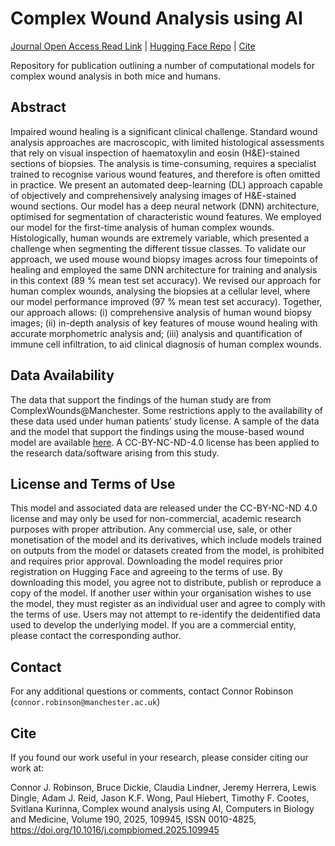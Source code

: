 # Complex Wound Analysis using AI

[Journal Open Access Read Link](https://doi.org/10.1016/j.compbiomed.2025.109945) | [Hugging Face Repo](https://huggingface.co/cjrobinson8/complex-wound-analysis-using-ai) | [Cite](#cite)

Repository for publication outlining a number of computational models for complex wound analysis in both mice and humans.

## Abstract

Impaired wound healing is a significant clinical challenge. Standard wound analysis approaches are macroscopic, with limited histological assessments that rely on visual inspection of haematoxylin and eosin (H&E)-stained sections of biopsies. The analysis is time-consuming, requires a specialist trained to recognise various wound features, and therefore is often omitted in practice. We present an automated deep-learning (DL) approach capable of objectively and comprehensively analysing images of H&E-stained wound sections. Our model has a deep neural network (DNN) architecture, optimised for segmentation of characteristic wound features. We employed our model for the first-time analysis of human complex wounds. Histologically, human wounds are extremely variable, which presented a challenge when segmenting the different tissue classes. To validate our approach, we used mouse wound biopsy images across four timepoints of healing and employed the same DNN architecture for training and analysis in this context (89 % mean test set accuracy). We revised our approach for human complex wounds, analysing the biopsies at a cellular level, where our model performance improved (97 % mean test set accuracy). Together, our approach allows: (i) comprehensive analysis of human wound biopsy images; (ii) in-depth analysis of key features of mouse wound healing with accurate morphometric analysis and; (iii) analysis and quantification of immune cell infiltration, to aid clinical diagnosis of human complex wounds.

## Data Availability

The data that support the findings of the human study are from ComplexWounds@Manchester. Some restrictions apply to the availability of these data used under human patients’ study license. A sample of the data and the model that support the findings using the mouse-based wound model are available [here](https://huggingface.co/cjrobinson8/complex-wound-analysis-using-ai). A CC-BY-NC-ND-4.0 license has been applied to the research data/software arising from this study.

## License and Terms of Use
This model and associated data are released under the CC-BY-NC-ND 4.0 license and may only be used for non-commercial, academic research purposes with proper attribution. Any commercial use, sale, or other monetisation of the model and its derivatives, which include models trained on outputs from the model or datasets created from the model, is prohibited and requires prior approval. Downloading the model requires prior registration on Hugging Face and agreeing to the terms of use. By downloading this model, you agree not to distribute, publish or reproduce a copy of the model. If another user within your organisation wishes to use the model, they must register as an individual user and agree to comply with the terms of use. Users may not attempt to re-identify the deidentified data used to develop the underlying model. If you are a commercial entity, please contact the corresponding author.

## Contact
For any additional questions or comments, contact Connor Robinson (`connor.robinson@manchester.ac.uk`)

## Cite
If you found our work useful in your research, please consider citing our work at:

Connor J. Robinson, Bruce Dickie, Claudia Lindner, Jeremy Herrera, Lewis Dingle, Adam J. Reid, Jason K.F. Wong, Paul Hiebert, Timothy F. Cootes, Svitlana Kurinna,
Complex wound analysis using AI,
Computers in Biology and Medicine,
Volume 190,
2025,
109945,
ISSN 0010-4825,
https://doi.org/10.1016/j.compbiomed.2025.109945
